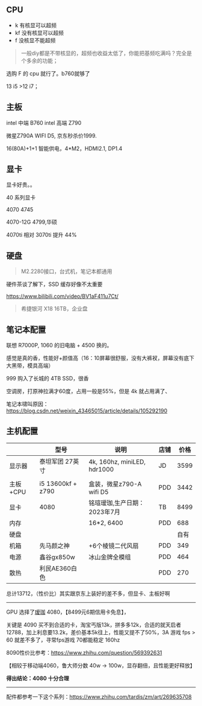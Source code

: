 
## CPU

- k 有核显可以超频
- kf 没有核显可以超频
- f 没核显不能超频

>一般diy都是不带核显的，超频也收益太低了，你能把基频吃满吗？完全是个多余的功能；

选购 F 的 cpu 就行了。b760就够了

13 i5 >12 i7；


## 主板

intel 中端 B760
intel 高端 Z790

微星Z790A WIFI D5, 京东秒杀价1999.

16(80A)+1+1 智能供电，4*M2，HDMI2.1, DP1.4


## 显卡

显卡好贵。。

40 系列显卡

4070 4745

4070-12G 4799,华硕

4070ti 相对 3070ti 提升 44%

## 硬盘

> M2.2280接口，台式机，笔记本都通用

硬件茶谈了解下，SSD 缓存好像不太重要

https://www.bilibili.com/video/BV1aF411u7Ct/


> 希捷银河 X18 16TB，企业盘






## 笔记本配置

联想 R7000P, 1060 的旧电脑 + 4500 换的。

感觉是真的香，性能好+颜值高（16：10屏幕很舒服，没有大裤衩，屏幕没有底下大黑带，模具高端）

999 购入了长城的 4TB SSD，很香

空调房，打原神拉满才60度，占用一般是55%，但是 4k 就占用满了、

笔记本啸叫原因：https://blog.csdn.net/weixin_43465015/article/details/105292190



## 主机配置


|          | 型号              | 说明                         | 店铺 | 价格 |
| -------- | ----------------- | ---------------------------- | ---- | ---- |
| 显示器   | 泰坦军团 27英寸   | 4k, 160hz, miniLED, hdr1000  | JD   | 3599 |
|          |                   |                              |      |      |
| 主板+CPU | i5 13600kf + z790 | 盒装，微星z790-A wifi  D5    | PDD  | 3442 |
| 显卡     | 4080              | 铭瑄瑷珈,生产日期：2023年7月 | TB   | 8499 |
| 内存     |                   | 16*2, 6400                   | PDD  | 688  |
| 硬盘     |                   |                              |      | 自有 |
| 机箱     | 先马颜之神        | +6个棱镜二代风扇             | PDD  | 349  |
| 电源     | 鑫谷gx850w        | 冰山金牌全模组               | PDD  | 464  |
| 散热     | 利民AE360白色     |                              | PDD  | 270  |


总计13712，（性价比）其实跟京东上装好的差不多，但显卡、主板好啊


------------------

GPU 选择了[瑷珈](https://zhuanlan.zhihu.com/p/604608238) 4080，【8499元6期信用卡免息】，

关键是 4090 买不到合适的卡，淘宝丐版13k，拼多多12k，合适的就天启者12788，加上利息要13.2k，差价基本5k往上，性能又提不了50%，3A 游戏 fps > 60 就差不多了，寻常fps游戏 70都能稳定 160hz

8090性价比参考：https://www.zhihu.com/question/569392631

【相较于移动端4060，鲁大师分数 40w -> 100w，显存翻倍，且性能更好释放】

**得出结论：4080 十分合理**

------------------



配件都参考一下这个系列：https://www.zhihu.com/tardis/zm/art/269635708

